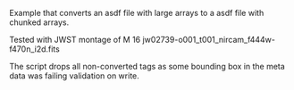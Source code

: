 Example that converts an asdf file with large arrays
to a asdf file with chunked arrays.

Tested with JWST montage of M 16
jw02739-o001_t001_nircam_f444w-f470n_i2d.fits

The script drops all non-converted tags as some bounding
box in the meta data was failing validation on write.
